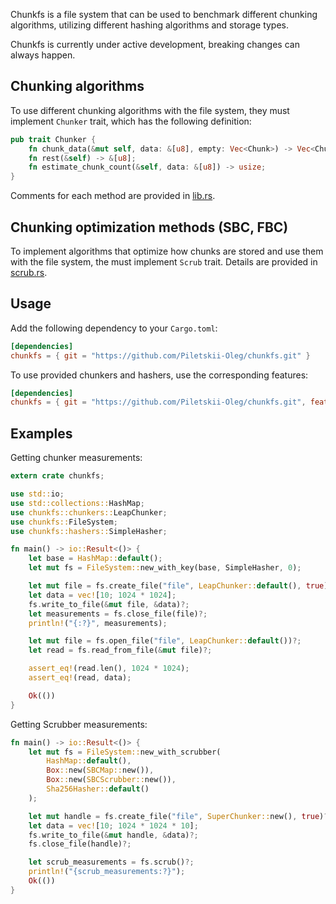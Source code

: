 Chunkfs is a file system that can be used to benchmark different chunking algorithms, utilizing different hashing
algorithms and storage types.

Chunkfs is currently under active development, breaking changes can always happen.

## Chunking algorithms

To use different chunking algorithms with the file system, they must implement ``Chunker`` trait, which has the
following definition:

```rust
pub trait Chunker {
    fn chunk_data(&mut self, data: &[u8], empty: Vec<Chunk>) -> Vec<Chunk>;
    fn rest(&self) -> &[u8];
    fn estimate_chunk_count(&self, data: &[u8]) -> usize;
}
```
Comments for each method are provided in [lib.rs](src/lib.rs).

## Chunking optimization methods (SBC, FBC)

To implement algorithms that optimize how chunks are stored and use them with the file system, the must
implement ``Scrub`` trait.
Details are provided in [scrub.rs](src/scrub.rs).

## Usage

Add the following dependency to your `Cargo.toml`:

```toml
[dependencies]
chunkfs = { git = "https://github.com/Piletskii-Oleg/chunkfs.git" }
```

To use provided chunkers and hashers, use the corresponding features:

```toml
[dependencies]
chunkfs = { git = "https://github.com/Piletskii-Oleg/chunkfs.git", features = ["chunkers", "hashers"] }
```

## Examples

Getting chunker measurements:
```rust
extern crate chunkfs;

use std::io;
use std::collections::HashMap;
use chunkfs::chunkers::LeapChunker;
use chunkfs::FileSystem;
use chunkfs::hashers::SimpleHasher;

fn main() -> io::Result<()> {
    let base = HashMap::default();
    let mut fs = FileSystem::new_with_key(base, SimpleHasher, 0);

    let mut file = fs.create_file("file", LeapChunker::default(), true)?;
    let data = vec![10; 1024 * 1024];
    fs.write_to_file(&mut file, &data)?;
    let measurements = fs.close_file(file)?;
    println!("{:?}", measurements);

    let mut file = fs.open_file("file", LeapChunker::default())?;
    let read = fs.read_from_file(&mut file)?;

    assert_eq!(read.len(), 1024 * 1024);
    assert_eq!(read, data);

    Ok(())
}
```
Getting Scrubber measurements:
```rust
fn main() -> io::Result<()> {
    let mut fs = FileSystem::new_with_scrubber(
        HashMap::default(),
        Box::new(SBCMap::new()),
        Box::new(SBCScrubber::new()),
        Sha256Hasher::default()
    );

    let mut handle = fs.create_file("file", SuperChunker::new(), true)?;
    let data = vec![10; 1024 * 1024 * 10];
    fs.write_to_file(&mut handle, &data)?;
    fs.close_file(handle)?;

    let scrub_measurements = fs.scrub()?;
    println!("{scrub_measurements:?}");
    Ok(())
}
```